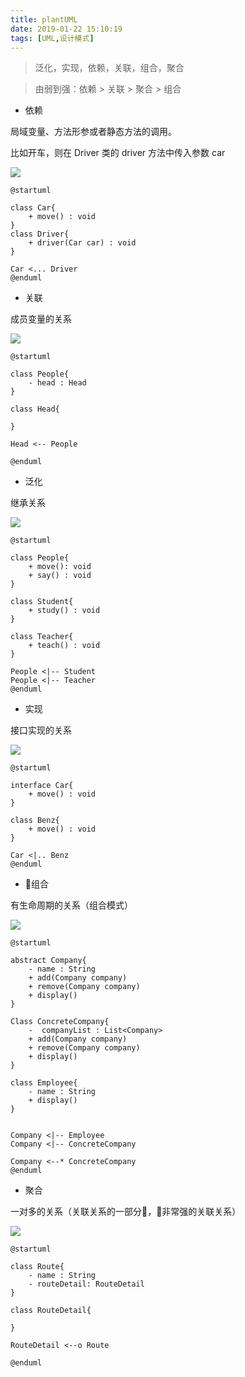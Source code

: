 ```yaml
---
title: plantUML
date: 2019-01-22 15:10:19
tags: [UML,设计模式]
---
```


> 泛化，实现，依赖，关联，组合，聚合

> 由弱到强：依赖 > 关联 > 聚合 > 组合

<!--more-->
- 依赖

局域变量、方法形参或者静态方法的调用。

比如开车，则在 Driver 类的 driver 方法中传入参数 car

![](https://beer-1256523277.cos.ap-shanghai.myqcloud.com/blog/201901221509.png
)
```
@startuml

class Car{
    + move() : void
}
class Driver{
    + driver(Car car) : void
}

Car <... Driver
@enduml
```


- 关联

成员变量的关系

![](https://beer-1256523277.cos.ap-shanghai.myqcloud.com/blog/assocation.png
)

```
@startuml

class People{
    - head : Head
}

class Head{

}

Head <-- People

@enduml
```

- 泛化

继承关系

![](https://beer-1256523277.cos.ap-shanghai.myqcloud.com/blog/20190122-extend.png
)

```
@startuml

class People{
    + move(): void
    + say() : void
}

class Student{
    + study() : void
}

class Teacher{
    + teach() : void
}

People <|-- Student
People <|-- Teacher
@enduml
```

- 实现

接口实现的关系

![](https://beer-1256523277.cos.ap-shanghai.myqcloud.com/blog/20190122-implent.png
)
```
@startuml

interface Car{
    + move() : void
}

class Benz{
    + move() : void
}

Car <|.. Benz
@enduml
```

- 组合

有生命周期的关系（组合模式）

![](https://beer-1256523277.cos.ap-shanghai.myqcloud.com/blog/composite.png
)
```
@startuml

abstract Company{
    - name : String
    + add(Company company)
    + remove(Company company)
    + display()
}

Class ConcreteCompany{
    -  companyList : List<Company>
    + add(Company company)
    + remove(Company company)
    + display()
}

class Employee{
    - name : String
    + display()
}


Company <|-- Employee
Company <|-- ConcreteCompany

Company <--* ConcreteCompany
@enduml
```

- 聚合

一对多的关系（关联关系的一部分，非常强的关联关系）

![](https://beer-1256523277.cos.ap-shanghai.myqcloud.com/blog/Aggregation.png
)

```
@startuml

class Route{
    - name : String
    - routeDetail: RouteDetail
}

class RouteDetail{

}

RouteDetail <--o Route

@enduml
```
